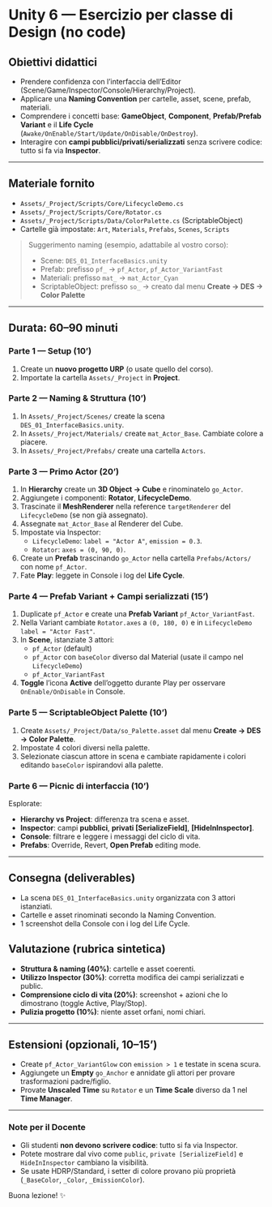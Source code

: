 
# Unity 6 — Esercizio per classe di **Design** (no code)

## **Obiettivi didattici**

- Prendere confidenza con l’interfaccia dell’Editor (Scene/Game/Inspector/Console/Hierarchy/Project).
- Applicare una **Naming Convention** per cartelle, asset, scene, prefab, materiali.
- Comprendere i concetti base: **GameObject**, **Component**, **Prefab/Prefab Variant** e il **Life Cycle** (`Awake/OnEnable/Start/Update/OnDisable/OnDestroy`).
- Interagire con **campi pubblici/privati/serializzati** senza scrivere codice: tutto si fa via **Inspector**.

---

## Materiale fornito

- `Assets/_Project/Scripts/Core/LifecycleDemo.cs`
- `Assets/_Project/Scripts/Core/Rotator.cs`
- `Assets/_Project/Scripts/Data/ColorPalette.cs` (ScriptableObject)
- Cartelle già impostate: `Art`, `Materials`, `Prefabs`, `Scenes`, `Scripts`

> Suggerimento naming (esempio, adattabile al vostro corso):  
>
> - Scene: `DES_01_InterfaceBasics.unity`  
> - Prefab: prefisso `pf_` → `pf_Actor`, `pf_Actor_VariantFast`  
> - Materiali: prefisso `mat_` → `mat_Actor_Cyan`  
> - ScriptableObject: prefisso `so_` → creato dal menu **Create → DES → Color Palette**

---

## Durata: 60–90 minuti

### Parte 1 — Setup (10’)

1. Create un **nuovo progetto URP** (o usate quello del corso).  
2. Importate la cartella `Assets/_Project` in **Project**.  

### Parte 2 — Naming & Struttura (10’)

1. In `Assets/_Project/Scenes/` create la scena `DES_01_InterfaceBasics.unity`.  
2. In `Assets/_Project/Materials/` create `mat_Actor_Base`. Cambiate colore a piacere.  
3. In `Assets/_Project/Prefabs/` create una cartella `Actors`.

### Parte 3 — Primo Actor (20’)

1. In **Hierarchy** create un **3D Object → Cube** e rinominatelo `go_Actor`.
2. Aggiungete i componenti: **Rotator**, **LifecycleDemo**.
3. Trascinate il **MeshRenderer** nella reference `targetRenderer` del `LifecycleDemo` (se non già assegnato).
4. Assegnate `mat_Actor_Base` al Renderer del Cube.
5. Impostate via Inspector:  
   - `LifecycleDemo`: `label = "Actor A"`, `emission = 0.3`.  
   - `Rotator`: `axes = (0, 90, 0)`.
6. Create un **Prefab** trascinando `go_Actor` nella cartella `Prefabs/Actors/` con nome `pf_Actor`.
7. Fate **Play**: leggete in Console i log del **Life Cycle**.

### Parte 4 — Prefab Variant + Campi serializzati (15’)

1. Duplicate `pf_Actor` e create una **Prefab Variant** `pf_Actor_VariantFast`.
2. Nella Variant cambiate `Rotator.axes` a `(0, 180, 0)` e in `LifecycleDemo` `label = "Actor Fast"`.
3. In **Scene**, istanziate 3 attori:  
   - `pf_Actor` (default)  
   - `pf_Actor` con `baseColor` diverso dal Material (usate il campo nel `LifecycleDemo`)  
   - `pf_Actor_VariantFast`
4. **Toggle** l’icona **Active** dell’oggetto durante Play per osservare `OnEnable/OnDisable` in Console.

### Parte 5 — ScriptableObject Palette (10’)

1. Create `Assets/_Project/Data/so_Palette.asset` dal menu **Create → DES → Color Palette**.
2. Impostate 4 colori diversi nella palette.
3. Selezionate ciascun attore in scena e cambiate rapidamente i colori editando `baseColor` ispirandovi alla palette.

### Parte 6 — Picnic di interfaccia (10’)

Esplorate:

- **Hierarchy vs Project**: differenza tra scena e asset.
- **Inspector**: campi **pubblici**, **privati [SerializeField]**, **[HideInInspector]**.
- **Console**: filtrare e leggere i messaggi del ciclo di vita.
- **Prefabs**: Override, Revert, **Open Prefab** editing mode.

---

## Consegna (deliverables)

- La scena `DES_01_InterfaceBasics.unity` organizzata con 3 attori istanziati.
- Cartelle e asset rinominati secondo la Naming Convention.
- 1 screenshot della Console con i log del Life Cycle.

## Valutazione (rubrica sintetica)

- **Struttura & naming (40%)**: cartelle e asset coerenti.
- **Utilizzo Inspector (30%)**: corretta modifica dei campi serializzati e public.
- **Comprensione ciclo di vita (20%)**: screenshot + azioni che lo dimostrano (toggle Active, Play/Stop).
- **Pulizia progetto (10%)**: niente asset orfani, nomi chiari.

---

## Estensioni (opzionali, 10–15’)

- Create `pf_Actor_VariantGlow` con `emission > 1` e testate in scena scura.
- Aggiungete un **Empty** `go_Anchor` e annidate gli attori per provare trasformazioni padre/figlio.
- Provate **Unscaled Time** su `Rotator` e un **Time Scale** diverso da 1 nel **Time Manager**.

---

### Note per il Docente

- Gli studenti **non devono scrivere codice**: tutto si fa via Inspector.
- Potete mostrare dal vivo come `public`, `private [SerializeField]` e `HideInInspector` cambiano la visibilità.
- Se usate HDRP/Standard, i setter di colore provano più proprietà (`_BaseColor`, `_Color`, `_EmissionColor`).

Buona lezione! ✨
